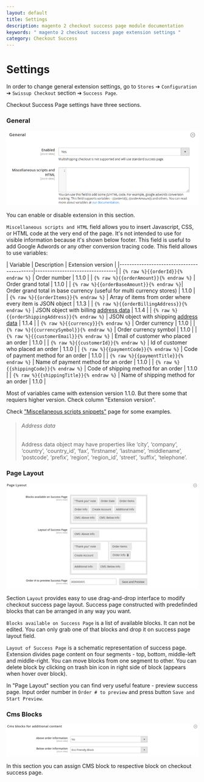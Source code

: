 ```yaml
---
layout: default
title: Settings
description: magento 2 checkout success page module documentation
keywords: " magento 2 checkout success page extension settings "
category: Checkout Success
---
```


# Settings

In order to change general extension settings, go to `Stores` ➔ `Configuration`
➔ `Swissup Checkout` section ➔ `Success Page`.

Checkout Success Page settings have three sections.

### General

![Checkout Success system config general](/images/m2/checkout-success/settings-general.png)

You can enable or disable extension in this section.

`Miscellaneous scripts and HTML` field allows you to insert Javascript, CSS, or HTML
code at the very end of the page. It's not intended to use for visible information
because it's shown below footer. This field is useful to add Google Adwords or
any other conversion tracing code. This field allows to use variables:

| Variable                                  | Description                     | Extension version |
|-------------------------------------------|---------------------------------|
| `{% raw %}{{orderId}}{% endraw %}`        | Order number                    | 1.1.0 |
| `{% raw %}{{orderAmount}}{% endraw %}`    | Order grand total               | 1.1.0 |
| `{% raw %}{{orderBaseAmount}}{% endraw %}`| Order grand total in base currency (useful for multi currency stores) | 1.1.0 |
| `{% raw %}{{orderItems}}{% endraw %}`     | Array of items from order where every item is JSON object | 1.1.3 |
| `{% raw %}{{orderBillingAddress}}{% endraw %}` | JSON object with billing [address data](#address-data)  | 1.1.4 |
| `{% raw %}{{orderShippingAddress}}{% endraw %}` | JSON object with shipping [address data](#address-data) | 1.1.4 |
| `{% raw %}{{currency}}{% endraw %}`       | Order currency                  | 1.1.0 |
| `{% raw %}{{currencySymbol}}{% endraw %}` | Order currency symbol           | 1.1.0 |
| `{% raw %}{{customerEmail}}{% endraw %}`  | Email of customer who placed an order | 1.1.0 |
| `{% raw %}{{customerId}}{% endraw %}`     | Id of customer who placed an order | 1.1.0 |
| `{% raw %}{{paymentCode}}{% endraw %}`    | Code of payment method for an order | 1.1.0 |
| `{% raw %}{{paymentTitle}}{% endraw %}`   | Name of payment method for an order | 1.1.0 |
| `{% raw %}{{shippingCode}}{% endraw %}`   | Code of shipping method for an order | 1.1.0 |
| `{% raw %}{{shippingTitle}}{% endraw %}`  | Name of shipping method for an order | 1.1.0 |

Most of variables came with extension version 1.1.0. But there some that requiers higher version. Check column "Extension version".

Check ["Miscellaneous scripts snippets"](../miscellaneous-scripts-snippets/) page for some examples.

> ###### Address data
> Address data object may have properties like ‘city’, ‘company’, ‘country’, 'country_id’, ‘fax’, ‘firstname’, ‘lastname’, ‘middlename’, ‘postcode’, ‘prefix’, ‘region’, ‘region_id’, ‘street’, ‘suffix’, ‘telephone’.

### Page Layout

![Checkout Success system config layout](/images/m2/checkout-success/settings-layout.png)

Section `Layout` provides easy to use drag-and-drop interface to modify
checkout success page layout. Success page constructed with predefinded blocks that can be arranged in any way you want.

`Blocks available on Success Page` is a list of available blocks. It can not be edited. You can only grab one of that blocks and drop it on success page layout field.

`Layout of Success Page` is a schematic representation of success page. Extension divides page content on four segments - top, bottom, middle-left and
middle-right. You can move blocks from one segment to other. You can delete block by clicking on trash bin icon in right side of block (appears when hover
over block).

In "Page Layout" section you can find very useful feature - preview success
page. Input order number in `Order # to preview` and press button
`Save and Start Preview`.

### Cms Blocks

![Checkout Success system config cms blocks](/images/m2/checkout-success/settings-blocks.png)

In this section you can assign CMS block to respective block on checkout success page.
